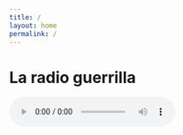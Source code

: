 ```yaml
---
title: /
layout: home
permalink: /
---
```

# La radio guerrilla




<html lang="en">
<head>
    <meta charset="utf-8">
   
</head>
<body>
	<audio controls="controls" src="http://giss.tv:8000/guerrillaradio.ogg">
      
    </audio>
</body>
</html> 


   <a href="http://giss.tv:8000/guerrillaradio.ogg">navegadores guerrilleros</a>     
